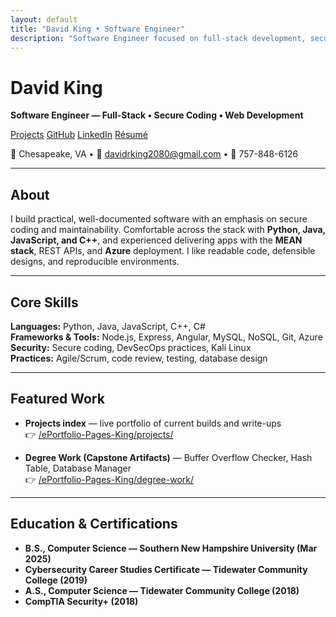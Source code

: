 ```yaml
---
layout: default
title: "David King • Software Engineer"
description: "Software Engineer focused on full-stack development, secure coding, and clean, reproducible builds."
---
```


# David King

**Software Engineer — Full-Stack • Secure Coding • Web Development**

<p>
  <a class="button" href="/ePortfolio-Pages-King/projects/">Projects</a>
  <a class="button--ghost" href="https://github.com/davidrking2080">GitHub</a>
  <a class="button--ghost" href="https://www.linkedin.com/in/david-king-8658b1358/">LinkedIn</a>
  <a class="button" href="/ePortfolio-Pages-King/David King Resume Focused.pdf">Résumé</a>
</p>

📍 Chesapeake, VA • 📧 davidrking2080@gmail.com • 📱 757-848-6126

---

## About
I build practical, well-documented software with an emphasis on secure coding and maintainability. Comfortable across the stack with **Python, Java, JavaScript, and C++**, and experienced delivering apps with the **MEAN stack**, REST APIs, and **Azure** deployment. I like readable code, defensible designs, and reproducible environments.

---

## Core Skills
**Languages:** Python, Java, JavaScript, C++, C#  
**Frameworks & Tools:** Node.js, Express, Angular, MySQL, NoSQL, Git, Azure  
**Security:** Secure coding, DevSecOps practices, Kali Linux  
**Practices:** Agile/Scrum, code review, testing, database design

---

## Featured Work
- **Projects index** — live portfolio of current builds and write-ups  
  👉 [/ePortfolio-Pages-King/projects/](/ePortfolio-Pages-King/projects/)

- **Degree Work (Capstone Artifacts)** — Buffer Overflow Checker, Hash Table, Database Manager  
  👉 [/ePortfolio-Pages-King/degree-work/](/ePortfolio-Pages-King/degree-work/)

---

## Education & Certifications
- **B.S., Computer Science — Southern New Hampshire University (Mar 2025)**
- **Cybersecurity Career Studies Certificate — Tidewater Community College (2019)**
- **A.S., Computer Science — Tidewater Community College (2018)**
- **CompTIA Security+ (2018)**

